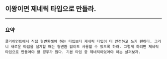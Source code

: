 ## 이왕이면 제네릭 타입으로 만들라.

---

### 요약
`
클라이언트에서 직접 형변환해야 하는 타입보다 제네릭 타입이 더 안전하고 쓰기 편하다.
그러니 새로운 타입을 설계할 때는 형변환 없이도 사용할 수 있도록 하라. 그렇게 하려면 제네릭 타입으로
만들어야 할 경우가 많다. 기본 타입 중 제네릭이었어야 하는 살펴보자. 
`
